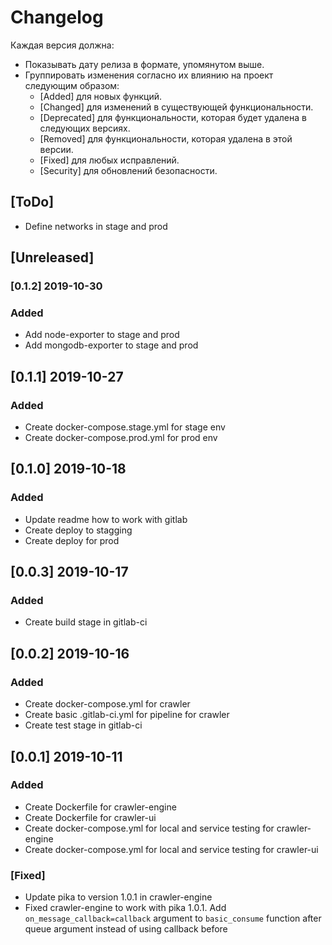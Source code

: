 # Changelog

Каждая версия должна:

- Показывать дату релиза в формате, упомянутом выше.
- Группировать изменения согласно их влиянию на проект следующим образом:
  - [Added] для новых функций.
  - [Changed] для изменений в существующей функциональности.
  - [Deprecated] для функциональности, которая будет удалена в следующих версиях.
  - [Removed] для функциональности, которая удалена в этой версии.
  - [Fixed] для любых исправлений.
  - [Security] для обновлений безопасности.

## [ToDo]
- Define networks in stage and prod

## [Unreleased]

### [0.1.2] 2019-10-30
### Added
- Add node-exporter to stage and prod
- Add mongodb-exporter to stage and prod

## [0.1.1] 2019-10-27
### Added
- Create docker-compose.stage.yml for stage env
- Create docker-compose.prod.yml for prod env

## [0.1.0] 2019-10-18
### Added
- Update readme how to work with gitlab
- Create deploy to stagging
- Create deploy for prod

## [0.0.3] 2019-10-17
### Added
- Create build stage in gitlab-ci

## [0.0.2] 2019-10-16
### Added
- Create docker-compose.yml for crawler
- Create basic .gitlab-ci.yml for pipeline for crawler
- Create test stage in gitlab-ci

## [0.0.1] 2019-10-11
### Added
- Create Dockerfile for crawler-engine
- Create Dockerfile for crawler-ui
- Create docker-compose.yml for local and service testing for crawler-engine
- Create docker-compose.yml for local and service testing for crawler-ui

### [Fixed]
- Update pika to version 1.0.1 in crawler-engine
- Fixed crawler-engine to work with pika 1.0.1. Add `on_message_callback=callback` argument to `basic_consume` function after queue argument instead of using callback before

